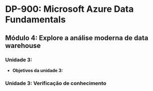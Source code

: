 # DP-900: Microsoft Azure Data Fundamentals

## Módulo 4: Explore a análise moderna de data warehouse
  
### Unidade 3: 
- **Objetivos da unidade 3:**
  
### Unidade 3: Verificação de conhecimento

